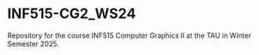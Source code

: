 # INF515-CG2_WS24
Repository for the course INF515 Computer Graphics II at the TAU in Winter Semester 2025.
